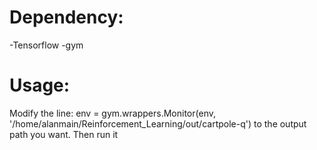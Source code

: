 # Dependency:
-Tensorflow
-gym

# Usage:
Modify the line: env = gym.wrappers.Monitor(env, '/home/alanmain/Reinforcement_Learning/out/cartpole-q')
to the output path you want.
Then run it

